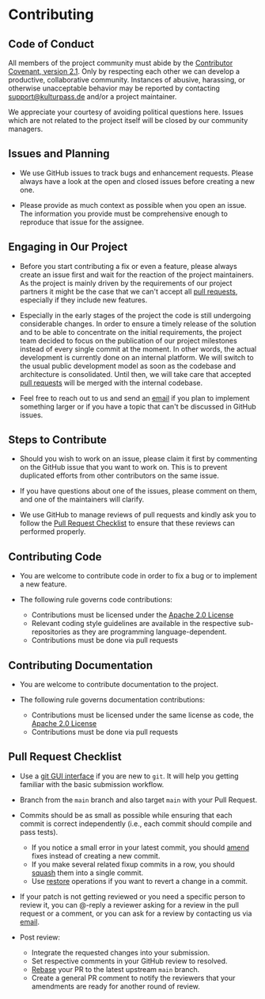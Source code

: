 # Contributing

## Code of Conduct

All members of the project community must abide by the [Contributor Covenant, version 2.1](CODE_OF_CONDUCT.md). Only by respecting each other we can develop a productive, collaborative community. Instances of abusive, harassing, or otherwise unacceptable behavior may be reported by contacting [support@kulturpass.de](support@kulturpass.de) and/or a project maintainer.

We appreciate your courtesy of avoiding political questions here. Issues which are not related to the project itself will be closed by our community managers.

## Issues and Planning

* We use GitHub issues to track bugs and enhancement requests. Please always have a look at the open and closed issues before creating a new one.

* Please provide as much context as possible when you open an issue. The information you provide must be comprehensive enough to reproduce that issue for the assignee.

## Engaging in Our Project

* Before you start contributing a fix or even a feature, please always create an issue first and wait for the reaction of the project maintainers. As the project is mainly driven by the requirements of our project partners it might be the case that we can't accept all [pull requests](#pull-request-checklist), especially if they include new features.

* Especially in the early stages of the project the code is still undergoing considerable changes. In order to ensure a timely release of the solution and to be able to concentrate on the initial requirements, the project team decided to focus on the publication of our project milestones instead of every single commit at the moment. In other words, the actual development is currently done on an internal platform. We will switch to the usual public development model as soon as the codebase and architecture is consolidated. Until then, we will take care that accepted [pull requests](#pull-request-checklist) will be merged with the internal codebase.

* Feel free to reach out to us and send an [email](support@kulturpass.de) if you plan to implement something larger or if you have a topic that can't be discussed in GitHub issues.

## Steps to Contribute

* Should you wish to work on an issue, please claim it first by commenting on the GitHub issue that you want to work on. This is to prevent duplicated efforts from other contributors on the same issue.

* If you have questions about one of the issues, please comment on them, and one of the maintainers will clarify.

* We use GitHub to manage reviews of pull requests and kindly ask you to follow the [Pull Request Checklist](#pull-request-checklist) to ensure that these reviews can performed properly.

## Contributing Code

* You are welcome to contribute code in order to fix a bug or to implement a new feature.

* The following rule governs code contributions:
  * Contributions must be licensed under the [Apache 2.0 License](LICENSE)
  * Relevant coding style guidelines are available in the respective sub-repositories as they are programming language-dependent.
  * Contributions must be done via pull requests

## Contributing Documentation

* You are welcome to contribute documentation to the project.

* The following rule governs documentation contributions:
  * Contributions must be licensed under the same license as code, the [Apache 2.0 License](LICENSE)
  * Contributions must be done via pull requests

## Pull Request Checklist

* Use a [git GUI interface](https://git-scm.com/downloads/guis/) if you are new to `git`. It will help you getting familiar with the basic submission workflow.

* Branch from the `main` branch and also target `main` with your Pull Request.

* Commits should be as small as possible while ensuring that each commit is correct independently (i.e., each commit should compile and pass tests).
  * If you notice a small error in your latest commit, you should [amend](https://git-scm.com/book/en/v2/Git-Tools-Rewriting-History) fixes instead of creating a new commit.
  * If you make several related fixup commits in a row, you should [squash](https://git-scm.com/book/en/v2/Git-Tools-Rewriting-History) them into a single commit.
  * Use [restore](https://git-scm.com/book/en/v2/Git-Basics-Undoing-Things) operations if you want to revert a change in a commit.

* If your patch is not getting reviewed or you need a specific person to review it, you can @-reply a reviewer asking for a review in the pull request or a comment, or you can ask for a review by contacting us via [email](support@kulturpass.de).

* Post review:
  * Integrate the requested changes into your submission.
  * Set respective comments in your GitHub review to resolved.
  * [Rebase](https://git-scm.com/book/en/v2/Git-Branching-Rebasing) your PR to the latest upstream `main` branch.
  * Create a general PR comment to notify the reviewers that your amendments are ready for another round of review.
